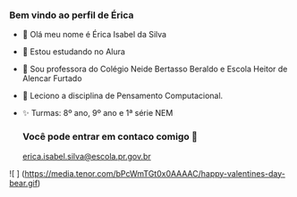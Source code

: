 ### Bem vindo ao perfil de Érica

- 👋 Olá meu nome é Érica Isabel da Silva
- 🖤 Estou estudando no Alura
- 👀 Sou professora do Colégio Neide Bertasso Beraldo e Escola Heitor de Alencar Furtado
- 💞️ Leciono a disciplina de Pensamento Computacional.
- ✨ Turmas: 8º ano, 9º ano e 1ª série NEM

  ### Você pode entrar em contaco comigo 📧

  erica.isabel.silva@escola.pr.gov.br


![ ] (https://media.tenor.com/bPcWmTGt0x0AAAAC/happy-valentines-day-bear.gif)
   

<!---
ProfessoraErica/ProfessoraErica is a ✨ special ✨ repository because its `README.md` (this file) appears on your GitHub profile.
You can click the Preview link to take a look at your changes.
--->
